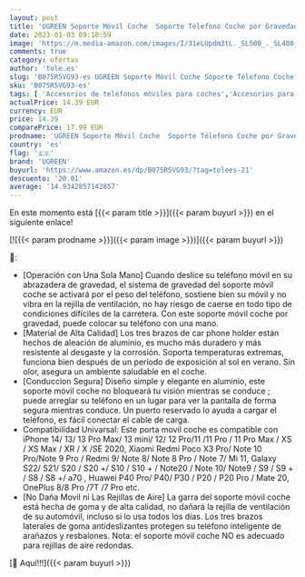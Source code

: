 ```yaml
---
layout: post
title: 'UGREEN Soporte Móvil Coche  Soporte Télefono Coche por Gravedad para Rejilla del Aire  Porta Movil Coche Universal Car Phone Holder para iPhone 14 13 12  Xiaomi Redmi Note 11  Galaxy S22 Gris '
date: 2023-01-03 09:10:59
image: 'https://m.media-amazon.com/images/I/31eLUpdm3tL._SL500_._SL400_.jpg'
comments: true
category: ofertas
author: 'tole.es'
slug: 'B075R5VG93-es UGREEN Soporte Móvil Coche Soporte Télefono Coche por...'
sku: 'B075R5VG93-es'
tags: [ 'Accesorios de teléfonos móviles para coches','Accesorios para móviles','Comunicación móvil y accesorios','Cunas de teléfonos móviles para coches','Electrónica','iphone','ugreen','🇪🇸', ]
actualPrice: 14.39 EUR
currency: EUR
price: 14.39
comparePrice: 17.99 EUR
prodname: 'UGREEN Soporte Móvil Coche  Soporte Télefono Coche por Gravedad para Rejilla del Aire  Porta Movil Coche Universal Car Phone Holder para iPhone 14 13 12  Xiaomi Redmi Note 11  Galaxy S22 Gris '
country: 'es'
flag: '🇪🇸'
brand: 'UGREEN'
buyurl: 'https://www.amazon.es/dp/B075R5VG93/?tag=tolees-21'
descuento: '20.01'
average: '14.9342857142857'
---
```


En este momento está [{{< param title >}}]({{< param buyurl >}}) en el siguiente enlace!

[![{{< param prodname >}}]({{< param image >}})]({{< param buyurl >}})

🔎:

- [Operación con Una Sola Mano] Cuando deslice su teléfono móvil en su abrazadera de gravedad, el sistema de gravedad del soporte móvil coche se activará por el peso del teléfono, sostiene bien su móvil y no vibra en la rejilla de ventilación, no hay riesgo de caerse en todo tipo de condiciones difíciles de la carretera. Con este soporte móvil coche por gravedad, puede colocar su teléfono con una mano.
- [Material de Alta Calidad] Los tres brazos de car phone holder están hechos de aleación de aluminio, es mucho más duradero y más resistente al desgaste y la corrosión. Soporta temperaturas extremas, funciona bien después de un período de exposición al sol en verano. Sin olor, asegura un ambiente saludable en el coche.
- [Conduccion Segura] Diseño simple y elegante en aluminio, este soporte móvil coche no bloqueará tu visión mientras se conduce ; puede arreglar su teléfono en un lugar para ver la pantalla de forma segura mientras conduce. Un puerto reservado lo ayuda a cargar el teléfono, es fácil conectar el cable de carga.
- Compatibilidad Univarsal: Este porta movil coche es compatible con iPhone 14/ 13/ 13 Pro Max/ 13 mini/ 12/ 12 Pro/11 /11 Pro / 11 Pro Max / XS / XS Max / XR / X /SE 2020, Xiaomi Redmi Poco X3 Pro/ Note 10 Pro/Note 9 Pro / Redmi 9/ Note 8/ Note 8 Pro / Note 7/ Mi 11, Galaxy S22/ S21/ S20 / S20 +/ S10 / S10 + / Note20 / Note 10/ Note9 / S9 / S9 + / S8 / S8 +/ a70 , Huawei P40 Pro/ P40/ P30 / P20 / P20 Pro / Mate 20, OnePlus 8/8 Pro /7T /7 Pro etc.
- [No Daña Movil ni Las Rejillas de Aire] La garra del soporte móvil coche está hecha de goma y de alta calidad, no dañará la rejilla de ventilación de su automóvil, incluso si lo usa todos los días. Los tres brazos laterales de goma antideslizantes protegen su teléfono inteligente de arañazos y resbalones. Nota: el soporte móvil coche NO es adecuado para rejillas de aire redondas.

[🛒 Aquí!!!]({{< param buyurl >}})
